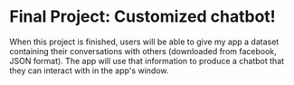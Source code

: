 # Final Project: Customized chatbot!

When this project is finished, users will be able to give my app a dataset containing their conversations with others (downloaded from facebook, JSON format). The app will use that information to  produce a chatbot that they can interact with in the app's window.
